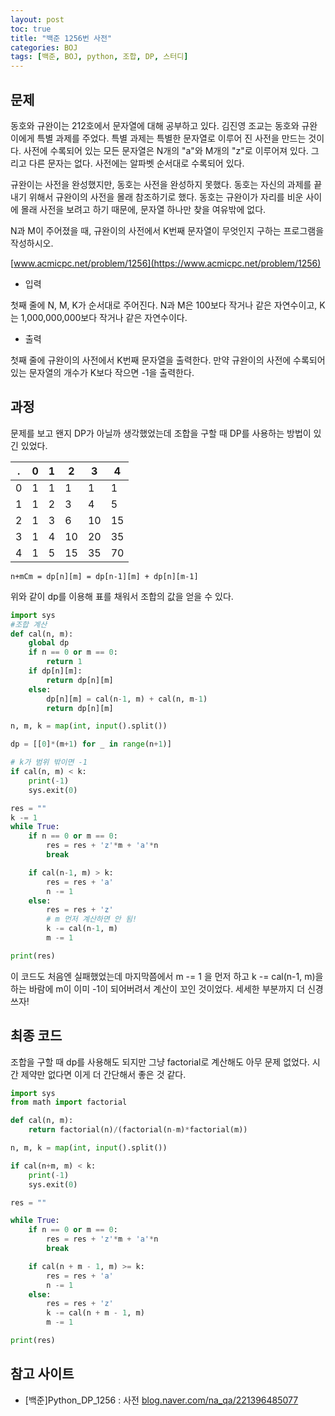 ```yaml
---
layout: post
toc: true
title: "백준 1256번 사전"
categories: BOJ
tags: [백준, BOJ, python, 조합, DP, 스터디]
---
```


## 문제
동호와 규완이는 212호에서 문자열에 대해 공부하고 있다. 김진영 조교는 동호와 규완이에게 특별 과제를 주었다. 특별 과제는 특별한 문자열로 이루어 진 사전을 만드는 것이다. 사전에 수록되어 있는 모든 문자열은 N개의 "a"와 M개의 "z"로 이루어져 있다. 그리고 다른 문자는 없다. 사전에는 알파벳 순서대로 수록되어 있다.

규완이는 사전을 완성했지만, 동호는 사전을 완성하지 못했다. 동호는 자신의 과제를 끝내기 위해서 규완이의 사전을 몰래 참조하기로 했다. 동호는 규완이가 자리를 비운 사이에 몰래 사전을 보려고 하기 때문에, 문자열 하나만 찾을 여유밖에 없다.

N과 M이 주어졌을 때, 규완이의 사전에서 K번째 문자열이 무엇인지 구하는 프로그램을 작성하시오.

[www.acmicpc.net/problem/1256](https://www.acmicpc.net/problem/1256)

* 입력

첫째 줄에 N, M, K가 순서대로 주어진다. N과 M은 100보다 작거나 같은 자연수이고, K는 1,000,000,000보다 작거나 같은 자연수이다.

* 출력

첫째 줄에 규완이의 사전에서 K번째 문자열을 출력한다. 만약 규완이의 사전에 수록되어 있는 문자열의 개수가 K보다 작으면 -1을 출력한다.


## 과정

문제를 보고 왠지 DP가 아닐까 생각했었는데 조합을 구할 때 DP를 사용하는 방법이 있긴 있었다.

.|0|1|2|3|4|
--|--|--|--|--|--
0|1|1|1|1|1
1|1|2|3|4|5
2|1|3|6|10|15
3|1|4|10|20|35
4|1|5|15|35|70

`n+mCm = dp[n][m] = dp[n-1][m] + dp[n][m-1]`

위와 같이 dp를 이용해 표를 채워서 조합의 값을 얻을 수 있다.

```python
import sys
#조합 계산
def cal(n, m):
    global dp
    if n == 0 or m == 0:
        return 1
    if dp[n][m]:
        return dp[n][m]
    else:
        dp[n][m] = cal(n-1, m) + cal(n, m-1)
        return dp[n][m]

n, m, k = map(int, input().split())

dp = [[0]*(m+1) for _ in range(n+1)]

# k가 범위 밖이면 -1
if cal(n, m) < k:
    print(-1)
    sys.exit(0)

res = ""
k -= 1
while True:
    if n == 0 or m == 0:
        res = res + 'z'*m + 'a'*n
        break

    if cal(n-1, m) > k:
        res = res + 'a'
        n -= 1
    else:
        res = res + 'z'
        # m 먼저 계산하면 안 됨!
        k -= cal(n-1, m)
        m -= 1

print(res)
```

이 코드도 처음엔 실패했었는데 마지막쯤에서 m -= 1 을 먼저 하고 k -= cal(n-1, m)을 하는 바람에 m이 이미 -1이 되어버려서 계산이 꼬인 것이었다. 세세한 부분까지 더 신경쓰자!


## 최종 코드

조합을 구할 때 dp를 사용해도 되지만 그냥 factorial로 계산해도 아무 문제 없었다. 시간 제약만 없다면 이게 더 간단해서 좋은 것 같다.


```python
import sys
from math import factorial

def cal(n, m):
    return factorial(n)/(factorial(n-m)*factorial(m))

n, m, k = map(int, input().split())

if cal(n+m, m) < k:
    print(-1)
    sys.exit(0)

res = ""

while True:
    if n == 0 or m == 0:
        res = res + 'z'*m + 'a'*n
        break

    if cal(n + m - 1, m) >= k:
        res = res + 'a'
        n -= 1
    else:
        res = res + 'z'
        k -= cal(n + m - 1, m)
        m -= 1

print(res)
```


## 참고 사이트

- [백준]Python_DP_1256 : 사전 [blog.naver.com/na_qa/221396485077](https://blog.naver.com/na_qa/221396485077)
